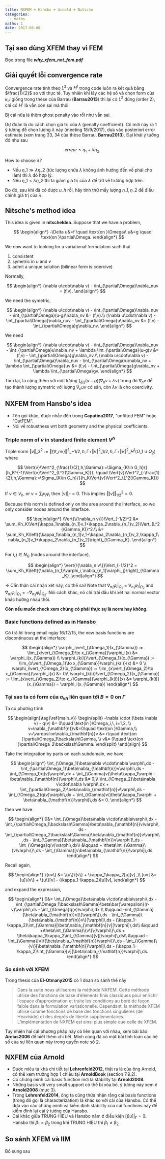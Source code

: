 ```yaml
---
title: NXFEM + Hansbo + Arnold + Nitsche
categories:
  - maths
maths: 1
date: 2017-06-08
---
```


## Tại sao dùng XFEM thay vì FEM

Đọc trong file ***why_xfem_not_fem.pdf***

## Giải quyết lỗi convergence rate

Convergence rate tính theo $L^2$ và $H^1$ trong code luôn ra kết quả bằng $\frac{1}{2}$ so với thực tế. Tuy nhiên khi lấy các hệ số và chọn form của $\kappa\_i$ giống trong thèse của Barrau (**Barrau2013**) thì lại có $L^2$ đúng (order 2), chỉ có $H^1$ là vẫn còn sai mà thôi.

Bị cái nữa là thêm ghost penalty vào rồi như vẫn sai.

Dự đoán là do cách chọn giá trị của $\lambda$ (penalty coefficient). Cô mới nảy ra 1 ý tưởng để chọn lượng $\lambda$ này (meeting 18/9/2017), dựa vào posteriori error estimate (xem trang 33, 34 của thèse Barrau, **Barrau2013**). Đại khái ý tưởng đó như sau

$$
erreur \le \eta_1 + \lambda\eta_2.
$$

How to choose $\lambda$?

- Nếu $\eta\_1 \gg \lambda\eta\_2$ (tức lượng chứa $\lambda$ không ảnh hưởng đến vế phải cho lắm) thì $\lambda$ đó hợp lý.
- Nếu $\eta\_1 < \lambda\eta\_2$ thì ta giảm giá trị của $\lambda$ để trở về trường hợp trên.

Do đó, sau khi đã có được $u\_h$ rồi, hãy tính thử mấy lượng $\eta\_1, \eta\_2$ để điều chỉnh giá trị của $\lambda$.

## Nitsche's method idea

This idea is given in **nitscheIdea**. Suppose that we have a problem,

$$
\begin{align*}
    -\Delta u&=f \quad \text{on }\Omega\\
    u&=g \quad \text{on }\partial\Omega.
\end{align*}
$$

We now want to looking for a variational formulation such that

1. consistent
2. symetric in $u$ and $v$
3. admit a unique solution (bilinear form is coercive)

Normally,

$$
\begin{align*}
    (\nabla u\cdot\nabla v) - \int_{\partial\Omega}\nabla_nuv = (f,v).
\end{align*}
$$

We need the symetric,

$$
\begin{align*}
    (\nabla u\cdot\nabla v) - \int_{\partial\Omega}\nabla_nuv - \int_{\partial\Omega}(u-g)\nabla_nv &= (f,v).\\
    (\nabla u\cdot\nabla v) - \int_{\partial\Omega}\nabla_nuv - \int_{\partial\Omega}u\nabla_nv &= (f,v) - \int_{\partial\Omega}g\nabla_nv.
\end{align*}
$$

We need

$$
\begin{align*}
    (\nabla u\cdot\nabla v) - \int_{\partial\Omega}\nabla_nuv - \int_{\partial\Omega}u\nabla_nv + \lambda \int_{\partial\Omega}(u-g)v &= (f,v) - \int_{\partial\Omega}g\nabla_nv.\\
    (\nabla u\cdot\nabla v) - \int_{\partial\Omega}\nabla_nuv - \int_{\partial\Omega}u\nabla_nv + \lambda \int_{\partial\Omega}uv &= (f,v) - \int_{\partial\Omega}g\nabla_nv + \lambda \int_{\partial\Omega}gv.
\end{align*}
$$

Tóm lại, ta cộng thêm với một lượng $\int_{\partial\Omega}(u-g)(\nabla_nv+\lambda v)$ trong đó $\nabla_n v$ để tạo thành lượng symetric với lượng $\nabla_n uv$ có sẵn, còn $\lambda v$ là cho coercivity.

## NXFEM from Hansbo's idea

- Tên gọi khác, được nhắc đến trong **Capatina2017**, "unfitted FEM" hoặc "CutFEM".
- Nói về robustness wrt both geometry and the physical coefficients.

### Triple norm of $v$ in standard finite element $V^h$

Triple norm $\Vert v \Vert\_3^2:= \Vert \{\nabla\_n v \} \Vert^2\_{-1/2,h,\Gamma} + \Vert  v \Vert^2\_{1/2,h,\Gamma} +  \Vert v \Vert^2\_{H^1(\Omega\_1\cup\Omega_2)}$ where

$$
\Vert{v}\Vert^2_{\frac{1}{2},h,\Gamma}:=\Sigma_{K\in G_h}{}{h_K^{-1}\Vert{v}\Vert^2_{L^2(\Gamma_K)}}, \quad \Vert{v}\Vert^2_{-\frac{1}{2},h,\Gamma}:=\Sigma_{K\in G_h}{}{h_K\Vert{v}\Vert^2_{L^2(\Gamma_K)}}
$$

If $v\in V_h$, or $v=\sum_iv_i\varphi_i$ then $[v]\vert_{\Gamma}=0$. This implies $\Vert{[v]}\Vert^2_{1/2}=0$.

Because this norm is defined only on the area around the interface, so we only consider nodes around the interface.

$$
\begin{align*}
    \Vert{\{\nabla_n v\}}\Vert_{-1/2}^2 &= \sum_Kh_K\Vert{\kappa_1\nabla_{n_1}v_1+\kappa_2\nabla_{n_1}v_2}\Vert_{L^2(\Gamma_K)}^2.\\
    &= \sum_Kh_K\left({\kappa_1\nabla_{n_1}v_1+\kappa_2\nabla_{n_1}v_2,\kappa_1\nabla_{n_1}v_1+\kappa_2\nabla_{n_1}v_2}\right)_{\Gamma_K}.
\end{align*}
$$

For $i,j\in N_G$ (nodes around the interface),

$$
\begin{align*}
    \Vert{\{\nabla_n v\}}\Vert_{-1/2}^2 = \sum_Kh_K\left({\nabla_{n_1}\varphi_i,\nabla_{n_1}\varphi_j}\right)_{\Gamma_K}.
\end{align*}
$$

$\Rightarrow$ Cẩn thận cái nhận xét này, có thể sai! Note that $\nabla_{n_1}\varphi_i\vert_{\Omega_1} = \nabla_{n_1}\varphi_i\vert_{\Omega_2}$ and $\nabla_{n_1}\varphi_i\vert_{\Omega_1} = -\nabla_{n_2}\varphi_i\vert_{\Omega_2}$. Nói cách khác, nó chỉ trái dấu khi xét hai normal vector khác hướng nhau thôi.

**Còn nếu muốn check xem chúng có phải thực sự là norm hay không.**


### Basic functions defined as in Hansbo

Cô trả lời trong email ngày 16/12/15, the new basis functions are discontinuous at the interface:

$$
\begin{align*}
    \varphi_i\vert_{\Omega_1}(x_{\Gamma}) := \lim_{x\vert_{\Omega_1}\to x_{\Gamma}}\varphi_i(x) &= \varphi_i(x_{\Gamma}) \\
    \varphi_{k(i)}\vert_{\Omega_1}(x_{\Gamma}) := \lim_{x\vert_{\Omega_1}\to x_{\Gamma}}\varphi_{k(i)}(x) &= 0 \\
    \varphi_i\vert_{\Omega_2}(x_{\Gamma}) := \lim_{x\vert_{\Omega_2}\to x_{\Gamma}}\varphi_i(x) &= 0\\
    \varphi_{k(i)}\vert_{\Omega_2}(x_{\Gamma}) := \lim_{x\vert_{\Omega_2}\to x_{\Gamma}}\varphi_{k(i)}(x) &= \varphi_{k(i)}(x_{\Gamma}) = \varphi_i(x_{\Gamma})
\end{align*}
$$


### Tại sao ta có form của $a_{vh}$ liên quan tới $B=0$ on $\Gamma$

Ta có phương trình

$$
\begin{align}\tag{\ref{main_v}}
    \begin{split}
        -\nabla \cdot (\beta \nabla v) - q(v) &= 0\quad \text{in }\Omega_i,\, i=1,2,  \\
        v=\nabla_{\mathbf{n}}v&=0\quad \text{on }\Gamma,\\
        v+\varepsilon\nabla_{\mathbf{n}}v &= r\quad \text{on }\partial\Omega_1\backslash\Gamma, \\
        v&= 0\quad \text{on }\partial\Omega_2\backslash\Gamma.
    \end{split}
\end{align}
$$

Take the integration by parts on each subdomain, we have

$$
\begin{align*}
    \int_{\Omega_1}\beta\nabla v\cdot\nabla \varphi\,dx 
        - \int_{\partial\Omega_1}\beta\nabla_{\mathbf{n}}v\varphi\,ds 
        - \int_{\Omega_1}q(v)\varphi\,dx 
        + \int_{\Gamma}v(\theta\kappa_1\varphi - \beta\nabla_{\mathbf{n}}\varphi)\,ds &= 0,\\
    \int_{\Omega_2}\beta\nabla v\cdot\nabla \varphi\,dx 
        + \int_{\partial\Omega_2}\beta\nabla_{\mathbf{n}}v\varphi\,ds 
        - \int_{\Omega_2}q(v)\varphi\,dx 
        + \int_{\Gamma}v(\theta\kappa_1\varphi + \beta\nabla_{\mathbf{n}}\varphi)\,ds &= 0.
\end{align*}
$$

then we have

$$
\begin{align*}
    0&= \int_{\Omega}\beta\nabla v\cdot\nabla\varphi\,dx 
        - \int_{\partial\Omega_1\backslash\Gamma}\beta\nabla_{\mathbf{n}}v\varphi\,ds
        - \int_{\partial\Omega_2\backslash\Gamma}\beta\nabla_{\mathbf{n}}v\varphi\,ds
        - \int_{\Gamma}[\beta\nabla_{\mathbf{n}}v\varphi]\,ds
        - \int_{\Omega}q(v)\varphi\,dx\\
        &\qquad + \theta\int_{\Gamma}\{v\varphi\}\,ds
        - \int_{\Gamma}[v\beta\nabla_{\mathbf{n}}\varphi]\,ds.
\end{align*}
$$

Recall again,

$$
\begin{align*}
    \{uv\} &= \{u\}\{v\} + \kappa_1\kappa_2[u][v] ,\\
     [uv] &= [u]\{v\} + \{u\}[v] - (\kappa_1-\kappa_2)[u][v],
\end{align*}
$$

and expand the expression,

$$
\begin{align*}
    0&= \int_{\Omega}\beta\nabla v\cdot\nabla\varphi\,dx 
        -\int_{\partial\Omega_1\backslash\Gamma}\beta\bar{\varepsilon}(r-v)\varphi\,ds 
        - \int_{\Omega}q(v)\varphi\,dx \\
        &\qquad -\int_{\Gamma}[\beta\nabla_{\mathbf{n}}v]\{\varphi\}\,ds
        - \int_{\Gamma}\{\beta\nabla_{\mathbf{n}}v\}[\varphi]\,ds
        - (\kappa_1-\kappa_2)\int_{\Gamma}[\beta\nabla_{\mathbf{n}}v][\varphi]\,ds\\
        &\qquad +\theta\int_{\Gamma}\{v\}\{\varphi\}\,ds
        + \theta\kappa_1\kappa_2\int_{\Gamma}[v][\varphi]\,ds\\
        &\qquad - \int_{\Gamma}[v]\{\beta\nabla_{\mathbf{n}}\varphi\}\,ds
        - \int_{\Gamma}\{v\}[\beta\nabla_{\mathbf{n}}\varphi]\,ds
        - (\kappa_1-\kappa_2)\int_{\Gamma}[v][\beta\nabla_{\mathbf{n}}\varphi]\,ds.
\end{align*}
$$

### So sánh với XFEM

Trong thesis của **El-Otmany2015** có 1 đoạn so sánh thế này

> Dans la suite nous utiliserons la méthode NXFEM. Cette méthode utilise des fonctions de base d’éléments ﬁnis classiques pour enrichir l’espace d’approximation et traite les conditions au bord de façon faible dans la formulation variationnelle. Cependant, la méthode XFEM utilise comme fonctions de base des fonctions singulières (de Heaviside) et des degrés de liberté supplémentaires. L’implémentation de NXFEM est ainsi plus simple que celle de XFEM.

Tuy nhiên hai cái phương pháp này có liên quan với nhau, xem bài báo **Areias2006** để biết thêm chi tiết. Mình cũng đã có một bài tính toán các hệ số của sự liên quan này trong quyển note số 2.

## NXFEM của Arnold

- Được miêu tả khá chi tiết tại **Lehrenfeld2012**, thật ra là của ông Arnold, có thể xem trường hợp 1 chiều tại **ArnoldBook** (section 7.9.2).
- Có chứng minh cái basis function mới là stability tại **Arnold2008**.
- Những basis với very small support có thể bị xóa bỏ, ý tưởng này xem ở **Arnold2008** (mục 3).
- Trong **Lehrenfeld2014**, ông ta cũng thừa nhận rằng cái basis functions (trong đó gọi là characterization) là khác so với cái của Hansbo. Có thể dựa vào các chứng minh và kiểm định stability của cái functions này để kiểm định lại cái ý tưởng của Hansbo.
- Cái khác giữa TRUNG HIEU và Hansbo nằm ở điều kiện $[\beta u]\vert_{\Gamma}=0$. Hansbo thì $\beta_1=\beta_2$ trong khi TRUNG HIEU thì $\beta_1 \ne \beta_2$

## So sánh XFEM và IIM

Bổ sung sau